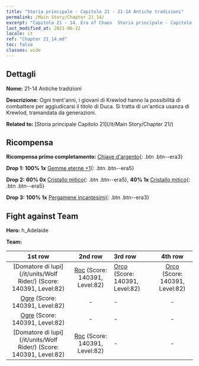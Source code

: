 ```yaml
---
title: "Storia principale - Capitolo 21 - 21-14 Antiche tradizioni"
permalink: /Main Story/Chapter 21_14/
excerpt: "Capitolo 21 - 14. Era of Chaos  Storia principale - Capitolo 21_14. 21-14 Antiche tradizioni"
last_modified_at: 2021-06-22
locale: it
ref: "Chapter 21_14.md"
toc: false
classes: wide
---
```


## Dettagli

 **Nome:** 21-14 Antiche tradizioni

 **Descrizione:** Ogni trent'anni, i giovani di Krewlod hanno la possibilità di combattere per aggiudicarsi il titolo di Duca. Si tratta di un'antica usanza di Krewlod, tramandata da generazioni.

 **Related to:** [Storia principale Capitolo 21](/it/Main Story/Chapter 21/)

## Ricompensa

 **Ricompensa primo completamento:** [Chiave d'argento](/ItemsIT/con_693/){: .btn .btn--era3}

 **Drop 1:** **100% 1x** [Gemme eterne +1](/ItemsIT/mat_72/){: .btn .btn--era5}

 **Drop 2:** **60% 0x** [Cristallo mitico](/ItemsIT/mat_66/){: .btn .btn--era5}, **40% 1x** [Cristallo mitico](/ItemsIT/mat_66/){: .btn .btn--era5}

 **Drop 3:** **100% 1x** [Pergamene incantesimi](/ItemsIT/con_694/){: .btn .btn--era3}


## Fight against Team
 **Hero:** h_Adelaide

 **Team:**


  | 1st row | 2nd row | 3rd row | 4th row |
  |:----:|:----:|:----|:----:|
  | [Domatore di lupi](/it/units/Wolf Rider/) (Score: 140391, Level:82)  | [Roc](/it/units/Roc/) (Score: 140391, Level:82)  | [Orco](/it/units/Orc/) (Score: 140391, Level:82)  | [Orco](/it/units/Orc/) (Score: 140391, Level:82)  |
  | [Ogre](/it/units/Ogre/) (Score: 140391, Level:82)  | - | - | - |
  | [Ogre](/it/units/Ogre/) (Score: 140391, Level:82)  | - | - | - |
  | [Domatore di lupi](/it/units/Wolf Rider/) (Score: 140391, Level:82)  | [Roc](/it/units/Roc/) (Score: 140391, Level:82)  | - | - |


